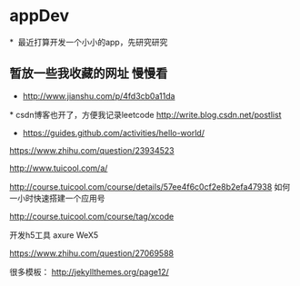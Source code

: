 # appDev

*  最近打算开发一个小小的app，先研究研究

## 暂放一些我收藏的网址 慢慢看
 * http://www.jianshu.com/p/4fd3cb0a11da
 
 * csdn博客也开了，方便我记录leetcode http://write.blog.csdn.net/postlist
 
 * https://guides.github.com/activities/hello-world/
 
 https://www.zhihu.com/question/23934523
 
 http://www.tuicool.com/a/
 
 http://course.tuicool.com/course/details/57ee4f6c0cf2e8b2efa47938 如何一小时快速搭建一个应用号
 
 http://course.tuicool.com/course/tag/xcode
 
 开发h5工具 axure  WeX5
 
 https://www.zhihu.com/question/27069588

 很多模板：
 http://jekyllthemes.org/page12/
